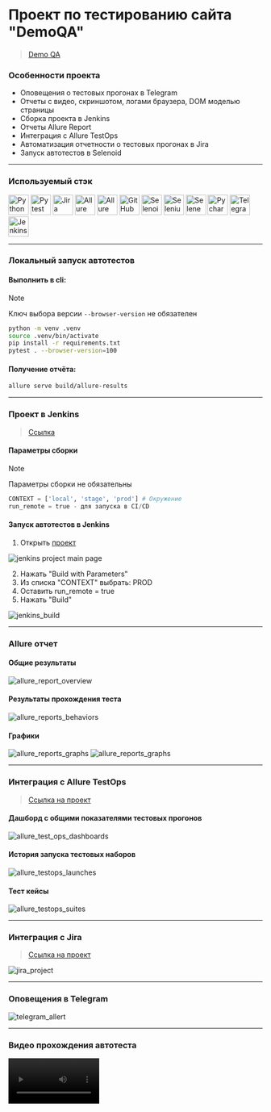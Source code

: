 # Проект по тестированию сайта "DemoQA"
> <a target="_blank" href="https://demoqa.com/">Demo QA</a>

### Особенности проекта

* Оповещения о тестовых прогонах в Telegram
* Отчеты с видео, скриншотом, логами браузера, DOM моделью страницы
* Сборка проекта в Jenkins
* Отчеты Allure Report
* Интеграция с Allure TestOps
* Автоматизация отчетности о тестовых прогонах в Jira
* Запуск автотестов в Selenoid

----

### Используемый стэк

<img title="Python" src="qa_guru_python_8_15/icons/python-original.svg" height="40" width="40"/> <img title="Pytest" src="qa_guru_python_8_15/icons/pytest-original.svg" height="40" width="40"/> <img title="Jira" src="qa_guru_python_8_15/icons/jira-original.svg" height="40" width="40"/> <img title="Allure Report" src="qa_guru_python_8_15/icons/Allure_Report.png" height="40" width="40"/> <img title="Allure TestOps" src="qa_guru_python_8_15/icons/AllureTestOps.png" height="40" width="40"/> <img title="GitHub" src="qa_guru_python_8_15/icons/github-original.svg" height="40" width="40"/> <img title="Selenoid" src="qa_guru_python_8_15/icons/selenoid.png" height="40" width="40"/> <img title="Selenium" src="qa_guru_python_8_15/icons/selenium-original.svg" height="40" width="40"/> <img title="Selene" src="qa_guru_python_8_15/icons/selene.png" height="40" width="40"/> <img title="Pycharm" src="qa_guru_python_8_15/icons/pycharm.png" height="40" width="40"/> <img title="Telegram" src="qa_guru_python_8_15/icons/tg.png" height="40" width="40"/> <img title="Jenkins" src="qa_guru_python_8_15/icons/jenkins-original.svg" height="40" width="40"/>

----

### Локальный запуск автотестов

#### Выполнить в cli:
> [!NOTE]
> Ключ выбора версии `--browser-version` не обязателен
```bash
python -m venv .venv
source .venv/bin/activate
pip install -r requirements.txt
pytest . --browser-version=100
```

#### Получение отчёта:
```bash
allure serve build/allure-results
```

----

### Проект в Jenkins
> <a target="_blank" href="https://jenkins.autotests.cloud/job/C08-itpmkz-lesson-15/">Ссылка</a>

#### Параметры сборки
> [!NOTE]
> Параметры сборки не обязательны
```python
CONTEXT = ['local', 'stage', 'prod'] # Окружение
run_remote = true - для запуска в CI/CD
```
#### Запуск автотестов в Jenkins
1. Открыть <a target="_blank" href="https://jenkins.autotests.cloud/job/C08-itpmkz-lesson-15/">проект</a>

![jenkins project main page](qa_guru_python_8_15/jenkins_project_main_page.JPG)

2. Нажать "Build with Parameters"
4. Из списка "CONTEXT" выбрать: PROD
5. Оставить run_remote = true
6. Нажать "Build"

![jenkins_build](qa_guru_python_8_15/jenkins_build.JPG)

----

### Allure отчет
#### Общие результаты 
![allure_report_overview](qa_guru_python_8_15/allure_report_overview.JPG)

#### Результаты прохождения теста
![allure_reports_behaviors](qa_guru_python_8_15/allure_reports_behaviors.JPG)

#### Графики

![allure_reports_graphs](qa_guru_python_8_15/alluere_reports_graphs_1.JPG)
![allure_reports_graphs](qa_guru_python_8_15/alluere_reports_graphs_2.JPG)

----

### Интеграция с Allure TestOps
> <a target="_blank" href="https://allure.autotests.cloud/project/3863/dashboards">Ссылка на проект</a>

#### Дашборд с общими показателями тестовых прогонов

![allure_test_ops_dashboards](qa_guru_python_8_15/allure_testops_dashboards.JPG)

#### История запуска тестовых наборов

![allure_testops_launches](qa_guru_python_8_15/allure_testops_launches.JPG)

#### Тест кейсы

![allure_testops_suites](qa_guru_python_8_15/allure_testops_suites.JPG)

----

### Интеграция с Jira
> <a target="_blank" href="https://jira.autotests.cloud/browse/HOMEWORK-985">Ссылка на проект</a>

![jira_project](qa_guru_python_8_15/jira_project.JPG)

----

### Оповещения в Telegram
![telegram_allert](qa_guru_python_8_15/telegram_allert.JPG)

----

### Видео прохождения автотеста
<video src='https://github.com/ils-808/qaguru_lesson_5/blob/deploy-with-jenkins-notify-tg/qa_guru_python_8_15/ToDoautotest.mp4' width=180/>

----
